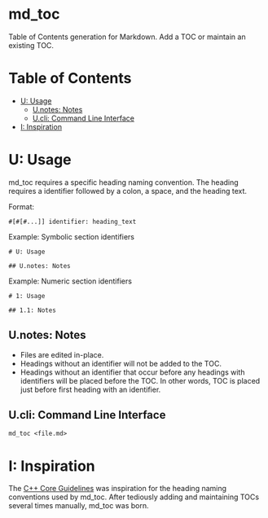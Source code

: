 # md_toc

Table of Contents generation for Markdown.  Add a TOC or maintain an existing TOC.

# Table of Contents

* [U: Usage](#u)
    * [U.notes: Notes](#u-notes)
    * [U.cli: Command Line Interface](#u-cli)
* [I: Inspiration](#i)

# <div id='u'/> U: Usage

md_toc requires a specific heading naming convention.  The heading requires a identifier followed by a colon, a space, and the heading text.

Format:

    #[#[#...]] identifier: heading_text

Example: Symbolic section identifiers

    # U: Usage

    ## U.notes: Notes

Example: Numeric section identifiers

    # 1: Usage

    ## 1.1: Notes

## <div id='u-notes'/> U.notes: Notes

* Files are edited in-place.
* Headings without an identifier will not be added to the TOC.
* Headings without an identifier that occur before any headings with identifiers will be placed before the TOC.  In other words, TOC is placed just before first heading with an identifier.

## <div id='u-cli'/> U.cli: Command Line Interface

    md_toc <file.md>

# <div id='i'/> I: Inspiration

The [C++ Core Guidelines](https://github.com/isocpp/CppCoreGuidelines/blob/master/CppCoreGuidelines.md) was inspiration for the heading naming conventions used by md_toc.  After tediously adding and maintaining TOCs several times manually, md_toc was born.
